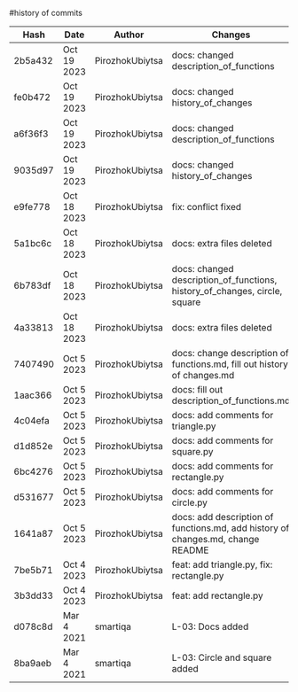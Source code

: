#history of commits

| Hash    | Date        | Author          | Changes                                                                         |
|---------|-------------|-----------------|---------------------------------------------------------------------------------|
| 2b5a432 | Oct 19 2023 | PirozhokUbiytsa | docs: changed description_of_functions                                          |
| fe0b472 | Oct 19 2023 | PirozhokUbiytsa | docs: changed history_of_changes                                                |
| a6f36f3 | Oct 19 2023 | PirozhokUbiytsa | docs: changed description_of_functions                                          |
| 9035d97 | Oct 19 2023 | PirozhokUbiytsa | docs: changed history_of_changes                                                |
| e9fe778 | Oct 18 2023 | PirozhokUbiytsa | fix: conflict fixed                                                             |
| 5a1bc6c | Oct 18 2023 | PirozhokUbiytsa | docs: extra files deleted                                                       |
| 6b783df | Oct 18 2023 | PirozhokUbiytsa | docs: changed description_of_functions, history_of_changes, circle, square      |
| 4a33813 | Oct 18 2023 | PirozhokUbiytsa | docs: extra files deleted                                                       |
| 7407490 | Oct 5 2023  | PirozhokUbiytsa | docs: change description of functions.md, fill out history of changes.md        |
| 1aac366 | Oct 5 2023  | PirozhokUbiytsa | docs: fill out description_of_functions.md                                      |
| 4c04efa | Oct 5 2023  | PirozhokUbiytsa | docs: add comments for triangle.py                                              |
| d1d852e | Oct 5 2023  | PirozhokUbiytsa | docs: add comments for square.py                                                |
| 6bc4276 | Oct 5 2023  | PirozhokUbiytsa | docs: add comments for rectangle.py                                             |
| d531677 | Oct 5 2023  | PirozhokUbiytsa | docs: add comments for circle.py                                                |
| 1641a87 | Oct 5 2023  | PirozhokUbiytsa | docs: add description of functions.md, add history of changes.md, change README |
| 7be5b71 | Oct 4 2023  | PirozhokUbiytsa | feat: add triangle.py, fix: rectangle.py                                        |
| 3b3dd33 | Oct 4 2023  | PirozhokUbiytsa | feat: add rectangle.py                                                          |
| d078c8d | Mar 4 2021  | smartiqa        | L-03: Docs added                                                                |
| 8ba9aeb | Mar 4 2021  | smartiqa        | L-03: Circle and square added                                                   |